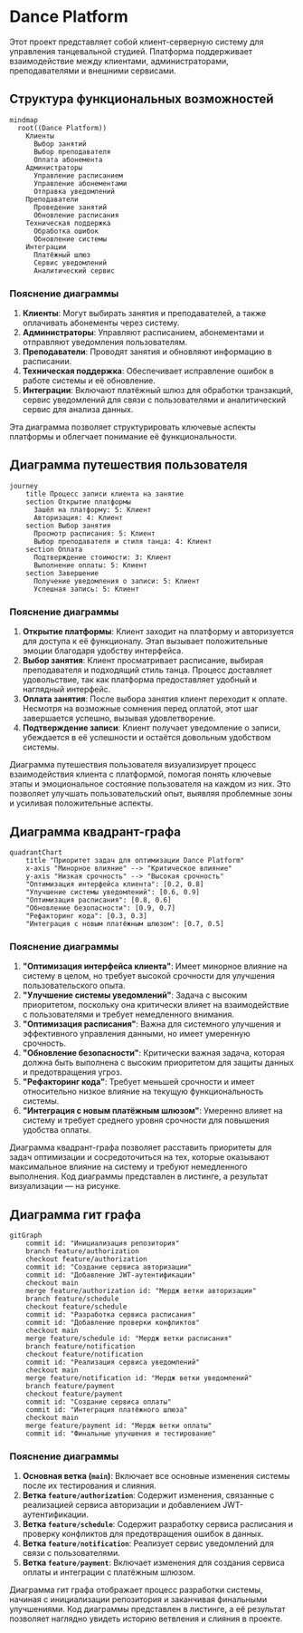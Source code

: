 # Dance Platform

Этот проект представляет собой клиент-серверную систему для управления танцевальной студией. Платформа поддерживает взаимодействие между клиентами, администраторами, преподавателями и внешними сервисами.

## Структура функциональных возможностей

```mermaid
mindmap
  root((Dance Platform))
    Клиенты
      Выбор занятий
      Выбор преподавателя
      Оплата абонемента
    Администраторы
      Управление расписанием
      Управление абонементами
      Отправка уведомлений
    Преподаватели
      Проведение занятий
      Обновление расписания
    Техническая поддержка
      Обработка ошибок
      Обновление системы
    Интеграции
      Платёжный шлюз
      Сервис уведомлений
      Аналитический сервис
```
### Пояснение диаграммы
1. **Клиенты**: Могут выбирать занятия и преподавателей, а также оплачивать абонементы через систему.
2. **Администраторы**: Управляют расписанием, абонементами и отправляют уведомления пользователям.
3. **Преподаватели**: Проводят занятия и обновляют информацию в расписании.
4. **Техническая поддержка**: Обеспечивает исправление ошибок в работе системы и её обновление.
5. **Интеграции**: Включают платёжный шлюз для обработки транзакций, сервис уведомлений для связи с пользователями и аналитический сервис для анализа данных.

Эта диаграмма позволяет структурировать ключевые аспекты платформы и облегчает понимание её функциональности.

## Диаграмма путешествия пользователя

```mermaid
journey
    title Процесс записи клиента на занятие
    section Открытие платформы
      Зашёл на платформу: 5: Клиент
      Авторизация: 4: Клиент
    section Выбор занятия
      Просмотр расписания: 5: Клиент
      Выбор преподавателя и стиля танца: 4: Клиент
    section Оплата
      Подтверждение стоимости: 3: Клиент
      Выполнение оплаты: 5: Клиент
    section Завершение
      Получение уведомления о записи: 5: Клиент
      Успешная запись: 5: Клиент
```
### Пояснение диаграммы
1. **Открытие платформы**: Клиент заходит на платформу и авторизуется для доступа к её функционалу. Этап вызывает положительные эмоции благодаря удобству интерфейса.
2. **Выбор занятия**: Клиент просматривает расписание, выбирая преподавателя и подходящий стиль танца. Процесс доставляет удовольствие, так как платформа предоставляет удобный и наглядный интерфейс.
3. **Оплата занятия**: После выбора занятия клиент переходит к оплате. Несмотря на возможные сомнения перед оплатой, этот шаг завершается успешно, вызывая удовлетворение.
4. **Подтверждение записи**: Клиент получает уведомление о записи, убеждается в её успешности и остаётся довольным удобством системы.

Диаграмма путешествия пользователя визуализирует процесс взаимодействия клиента с платформой, помогая понять ключевые этапы и эмоциональное состояние пользователя на каждом из них. Это позволяет улучшать пользовательский опыт, выявляя проблемные зоны и усиливая положительные аспекты.

## Диаграмма квадрант-графа

```mermaid
quadrantChart
    title "Приоритет задач для оптимизации Dance Platform"
    x-axis "Минорное влияние" --> "Критическое влияние"
    y-axis "Низкая срочность" --> "Высокая срочность"
    "Оптимизация интерфейса клиента": [0.2, 0.8]
    "Улучшение системы уведомлений": [0.6, 0.9]
    "Оптимизация расписания": [0.8, 0.6]
    "Обновление безопасности": [0.9, 0.7]
    "Рефакторинг кода": [0.3, 0.3]
    "Интеграция с новым платёжным шлюзом": [0.7, 0.5]
```
### Пояснение диаграммы
1. **"Оптимизация интерфейса клиента"**: Имеет минорное влияние на систему в целом, но требует высокой срочности для улучшения пользовательского опыта.
2. **"Улучшение системы уведомлений"**: Задача с высоким приоритетом, поскольку она критически влияет на взаимодействие с пользователями и требует немедленного внимания.
3. **"Оптимизация расписания"**: Важна для системного улучшения и эффективного управления данными, но имеет умеренную срочность.
4. **"Обновление безопасности"**: Критически важная задача, которая должна быть выполнена с высоким приоритетом для защиты данных и предотвращения угроз.
5. **"Рефакторинг кода"**: Требует меньшей срочности и имеет относительно низкое влияние на текущую функциональность системы.
6. **"Интеграция с новым платёжным шлюзом"**: Умеренно влияет на систему и требует среднего уровня срочности для повышения удобства оплаты.

Диаграмма квадрант-графа позволяет расставить приоритеты для задач оптимизации и сосредоточиться на тех, которые оказывают максимальное влияние на систему и требуют немедленного выполнения. Код диаграммы представлен в листинге, а результат визуализации — на рисунке.

## Диаграмма гит графа

```mermaid
gitGraph
    commit id: "Инициализация репозитория"
    branch feature/authorization
    checkout feature/authorization
    commit id: "Создание сервиса авторизации"
    commit id: "Добавление JWT-аутентификации"
    checkout main
    merge feature/authorization id: "Мердж ветки авторизации"
    branch feature/schedule
    checkout feature/schedule
    commit id: "Разработка сервиса расписания"
    commit id: "Добавление проверки конфликтов"
    checkout main
    merge feature/schedule id: "Мердж ветки расписания"
    branch feature/notification
    checkout feature/notification
    commit id: "Реализация сервиса уведомлений"
    checkout main
    merge feature/notification id: "Мердж ветки уведомлений"
    branch feature/payment
    checkout feature/payment
    commit id: "Создание сервиса оплаты"
    commit id: "Интеграция платёжного шлюза"
    checkout main
    merge feature/payment id: "Мердж ветки оплаты"
    commit id: "Финальные улучшения и тестирование"
```
### Пояснение диаграммы
1. **Основная ветка (`main`)**: Включает все основные изменения системы после их тестирования и слияния.
2. **Ветка `feature/authorization`**: Содержит изменения, связанные с реализацией сервиса авторизации и добавлением JWT-аутентификации.
3. **Ветка `feature/schedule`**: Содержит разработку сервиса расписания и проверку конфликтов для предотвращения ошибок в данных.
4. **Ветка `feature/notification`**: Реализует сервис уведомлений для связи с пользователями.
5. **Ветка `feature/payment`**: Включает изменения для создания сервиса оплаты и интеграции с платёжным шлюзом.

Диаграмма гит графа отображает процесс разработки системы, начиная с инициализации репозитория и заканчивая финальными улучшениями. Код диаграммы представлен в листинге, а её результат позволяет наглядно увидеть историю ветвления и слияния в проекте. 
